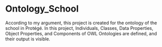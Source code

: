 # Ontology_School
According to my argument, this project is created for the ontology of the school in Protégé. In this project, Individuals, Classes, Data Properties, Object Properties, and Components of OWL Ontologies are defined, and their output is visible.
